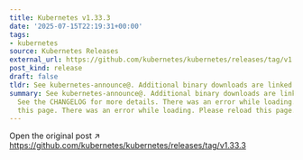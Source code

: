 ```yaml
---
title: Kubernetes v1.33.3
date: '2025-07-15T22:19:31+00:00'
tags:
- kubernetes
source: Kubernetes Releases
external_url: https://github.com/kubernetes/kubernetes/releases/tag/v1.33.3
post_kind: release
draft: false
tldr: See kubernetes-announce@. Additional binary downloads are linked in the CHANGELOG.
summary: See kubernetes-announce@. Additional binary downloads are linked in the CHANGELOG.
  See the CHANGELOG for more details. There was an error while loading. Please reload
  this page. There was an error while loading. Please reload this page.
---
```

Open the original post ↗ https://github.com/kubernetes/kubernetes/releases/tag/v1.33.3
